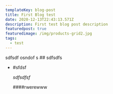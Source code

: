 ```yaml
---
templateKey: blog-post
title: First Blog test
date: 2020-12-13T22:43:13.571Z
description: First test blog post description
featuredpost: true
featuredimage: /img/products-grid2.jpg
tags:
  - test
---
```

sdfsdf osndof s ## sdfsdfs


* \#sfdsf

  *sdfsdfsf*

  \####rwerewww
